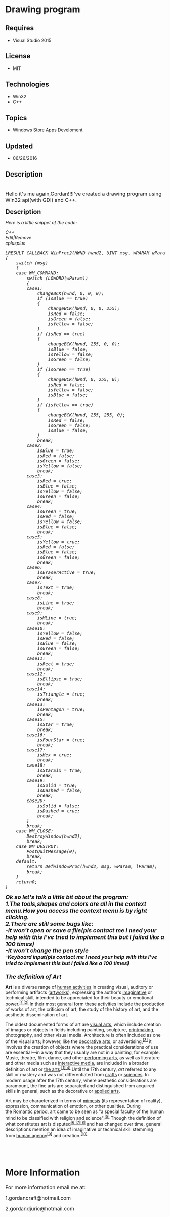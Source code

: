 # Drawing program
## Requires
- Visual Studio 2015
## License
- MIT
## Technologies
- Win32
- C++
## Topics
- Windows Store Apps Develoment
## Updated
- 06/26/2016
## Description

<h1></h1>
<p><span style="font-size:medium">Hello it's me again,Gordan!!!I've created a drawing program using Win32 api(with GDI) and C&#43;&#43;.</span></p>
<p><span style="font-size:20px; font-weight:bold">Description</span></p>
<p><em>Here is a little snippet of the code:</em></p>
<p><em></p>
<div class="scriptcode">
<div class="pluginEditHolder" pluginCommand="mceScriptCode">
<div class="title"><span>C&#43;&#43;</span></div>
<div class="pluginLinkHolder"><span class="pluginEditHolderLink">Edit</span>|<span class="pluginRemoveHolderLink">Remove</span></div>
<span class="hidden">cplusplus</span>

<div class="preview">
<pre class="cplusplus"><span class="cpp__datatype">LRESULT</span>&nbsp;CALLBACK&nbsp;WinProc2(<span class="cpp__datatype">HWND</span>&nbsp;hwnd2,&nbsp;<span class="cpp__datatype">UINT</span>&nbsp;msg,&nbsp;<span class="cpp__datatype">WPARAM</span>&nbsp;wParam,&nbsp;<span class="cpp__datatype">LPARAM</span>&nbsp;lParam)&nbsp;
{&nbsp;
&nbsp;&nbsp;&nbsp;&nbsp;<span class="cpp__keyword">switch</span>&nbsp;(msg)&nbsp;
&nbsp;&nbsp;&nbsp;&nbsp;{&nbsp;
&nbsp;&nbsp;&nbsp;&nbsp;<span class="cpp__keyword">case</span>&nbsp;WM_COMMAND:&nbsp;
&nbsp;&nbsp;&nbsp;&nbsp;&nbsp;&nbsp;&nbsp;&nbsp;<span class="cpp__keyword">switch</span>&nbsp;(LOWORD(wParam))&nbsp;
&nbsp;&nbsp;&nbsp;&nbsp;&nbsp;&nbsp;&nbsp;&nbsp;{&nbsp;
&nbsp;&nbsp;&nbsp;&nbsp;&nbsp;&nbsp;&nbsp;&nbsp;<span class="cpp__keyword">case</span><span class="cpp__number">1</span>:&nbsp;
&nbsp;&nbsp;&nbsp;&nbsp;&nbsp;&nbsp;&nbsp;&nbsp;&nbsp;&nbsp;&nbsp;&nbsp;changeBCK(hwnd,&nbsp;<span class="cpp__number">0</span>,&nbsp;<span class="cpp__number">0</span>,&nbsp;<span class="cpp__number">0</span>);&nbsp;
&nbsp;&nbsp;&nbsp;&nbsp;&nbsp;&nbsp;&nbsp;&nbsp;&nbsp;&nbsp;&nbsp;&nbsp;<span class="cpp__keyword">if</span>&nbsp;(isBlue&nbsp;==&nbsp;<span class="cpp__keyword">true</span>)&nbsp;
&nbsp;&nbsp;&nbsp;&nbsp;&nbsp;&nbsp;&nbsp;&nbsp;&nbsp;&nbsp;&nbsp;&nbsp;{&nbsp;
&nbsp;&nbsp;&nbsp;&nbsp;&nbsp;&nbsp;&nbsp;&nbsp;&nbsp;&nbsp;&nbsp;&nbsp;&nbsp;&nbsp;&nbsp;&nbsp;changeBCK(hwnd,&nbsp;<span class="cpp__number">0</span>,&nbsp;<span class="cpp__number">0</span>,&nbsp;<span class="cpp__number">255</span>);&nbsp;
&nbsp;&nbsp;&nbsp;&nbsp;&nbsp;&nbsp;&nbsp;&nbsp;&nbsp;&nbsp;&nbsp;&nbsp;&nbsp;&nbsp;&nbsp;&nbsp;isRed&nbsp;=&nbsp;<span class="cpp__keyword">false</span>;&nbsp;
&nbsp;&nbsp;&nbsp;&nbsp;&nbsp;&nbsp;&nbsp;&nbsp;&nbsp;&nbsp;&nbsp;&nbsp;&nbsp;&nbsp;&nbsp;&nbsp;isGreen&nbsp;=&nbsp;<span class="cpp__keyword">false</span>;&nbsp;
&nbsp;&nbsp;&nbsp;&nbsp;&nbsp;&nbsp;&nbsp;&nbsp;&nbsp;&nbsp;&nbsp;&nbsp;&nbsp;&nbsp;&nbsp;&nbsp;isYellow&nbsp;=&nbsp;<span class="cpp__keyword">false</span>;&nbsp;
&nbsp;&nbsp;&nbsp;&nbsp;&nbsp;&nbsp;&nbsp;&nbsp;&nbsp;&nbsp;&nbsp;&nbsp;}&nbsp;
&nbsp;&nbsp;&nbsp;&nbsp;&nbsp;&nbsp;&nbsp;&nbsp;&nbsp;&nbsp;&nbsp;&nbsp;<span class="cpp__keyword">if</span>&nbsp;(isRed&nbsp;==&nbsp;<span class="cpp__keyword">true</span>)&nbsp;
&nbsp;&nbsp;&nbsp;&nbsp;&nbsp;&nbsp;&nbsp;&nbsp;&nbsp;&nbsp;&nbsp;&nbsp;{&nbsp;
&nbsp;&nbsp;&nbsp;&nbsp;&nbsp;&nbsp;&nbsp;&nbsp;&nbsp;&nbsp;&nbsp;&nbsp;&nbsp;&nbsp;&nbsp;&nbsp;changeBCK(hwnd,&nbsp;<span class="cpp__number">255</span>,&nbsp;<span class="cpp__number">0</span>,&nbsp;<span class="cpp__number">0</span>);&nbsp;
&nbsp;&nbsp;&nbsp;&nbsp;&nbsp;&nbsp;&nbsp;&nbsp;&nbsp;&nbsp;&nbsp;&nbsp;&nbsp;&nbsp;&nbsp;&nbsp;isBlue&nbsp;=&nbsp;<span class="cpp__keyword">false</span>;&nbsp;
&nbsp;&nbsp;&nbsp;&nbsp;&nbsp;&nbsp;&nbsp;&nbsp;&nbsp;&nbsp;&nbsp;&nbsp;&nbsp;&nbsp;&nbsp;&nbsp;isYellow&nbsp;=&nbsp;<span class="cpp__keyword">false</span>;&nbsp;
&nbsp;&nbsp;&nbsp;&nbsp;&nbsp;&nbsp;&nbsp;&nbsp;&nbsp;&nbsp;&nbsp;&nbsp;&nbsp;&nbsp;&nbsp;&nbsp;isGreen&nbsp;=&nbsp;<span class="cpp__keyword">false</span>;&nbsp;
&nbsp;&nbsp;&nbsp;&nbsp;&nbsp;&nbsp;&nbsp;&nbsp;&nbsp;&nbsp;&nbsp;&nbsp;}&nbsp;
&nbsp;&nbsp;&nbsp;&nbsp;&nbsp;&nbsp;&nbsp;&nbsp;&nbsp;&nbsp;&nbsp;&nbsp;<span class="cpp__keyword">if</span>&nbsp;(isGreen&nbsp;==&nbsp;<span class="cpp__keyword">true</span>)&nbsp;
&nbsp;&nbsp;&nbsp;&nbsp;&nbsp;&nbsp;&nbsp;&nbsp;&nbsp;&nbsp;&nbsp;&nbsp;{&nbsp;
&nbsp;&nbsp;&nbsp;&nbsp;&nbsp;&nbsp;&nbsp;&nbsp;&nbsp;&nbsp;&nbsp;&nbsp;&nbsp;&nbsp;&nbsp;&nbsp;changeBCK(hwnd,&nbsp;<span class="cpp__number">0</span>,&nbsp;<span class="cpp__number">255</span>,&nbsp;<span class="cpp__number">0</span>);&nbsp;
&nbsp;&nbsp;&nbsp;&nbsp;&nbsp;&nbsp;&nbsp;&nbsp;&nbsp;&nbsp;&nbsp;&nbsp;&nbsp;&nbsp;&nbsp;&nbsp;isRed&nbsp;=&nbsp;<span class="cpp__keyword">false</span>;&nbsp;
&nbsp;&nbsp;&nbsp;&nbsp;&nbsp;&nbsp;&nbsp;&nbsp;&nbsp;&nbsp;&nbsp;&nbsp;&nbsp;&nbsp;&nbsp;&nbsp;isYellow&nbsp;=&nbsp;<span class="cpp__keyword">false</span>;&nbsp;
&nbsp;&nbsp;&nbsp;&nbsp;&nbsp;&nbsp;&nbsp;&nbsp;&nbsp;&nbsp;&nbsp;&nbsp;&nbsp;&nbsp;&nbsp;&nbsp;isBlue&nbsp;=&nbsp;<span class="cpp__keyword">false</span>;&nbsp;
&nbsp;&nbsp;&nbsp;&nbsp;&nbsp;&nbsp;&nbsp;&nbsp;&nbsp;&nbsp;&nbsp;&nbsp;}&nbsp;
&nbsp;&nbsp;&nbsp;&nbsp;&nbsp;&nbsp;&nbsp;&nbsp;&nbsp;&nbsp;&nbsp;&nbsp;<span class="cpp__keyword">if</span>&nbsp;(isYellow&nbsp;==&nbsp;<span class="cpp__keyword">true</span>)&nbsp;
&nbsp;&nbsp;&nbsp;&nbsp;&nbsp;&nbsp;&nbsp;&nbsp;&nbsp;&nbsp;&nbsp;&nbsp;{&nbsp;
&nbsp;&nbsp;&nbsp;&nbsp;&nbsp;&nbsp;&nbsp;&nbsp;&nbsp;&nbsp;&nbsp;&nbsp;&nbsp;&nbsp;&nbsp;&nbsp;changeBCK(hwnd,&nbsp;<span class="cpp__number">255</span>,&nbsp;<span class="cpp__number">255</span>,&nbsp;<span class="cpp__number">0</span>);&nbsp;
&nbsp;&nbsp;&nbsp;&nbsp;&nbsp;&nbsp;&nbsp;&nbsp;&nbsp;&nbsp;&nbsp;&nbsp;&nbsp;&nbsp;&nbsp;&nbsp;isRed&nbsp;=&nbsp;<span class="cpp__keyword">false</span>;&nbsp;
&nbsp;&nbsp;&nbsp;&nbsp;&nbsp;&nbsp;&nbsp;&nbsp;&nbsp;&nbsp;&nbsp;&nbsp;&nbsp;&nbsp;&nbsp;&nbsp;isGreen&nbsp;=&nbsp;<span class="cpp__keyword">false</span>;&nbsp;
&nbsp;&nbsp;&nbsp;&nbsp;&nbsp;&nbsp;&nbsp;&nbsp;&nbsp;&nbsp;&nbsp;&nbsp;&nbsp;&nbsp;&nbsp;&nbsp;isBlue&nbsp;=&nbsp;<span class="cpp__keyword">false</span>;&nbsp;
&nbsp;&nbsp;&nbsp;&nbsp;&nbsp;&nbsp;&nbsp;&nbsp;&nbsp;&nbsp;&nbsp;&nbsp;}&nbsp;
&nbsp;&nbsp;&nbsp;&nbsp;&nbsp;&nbsp;&nbsp;&nbsp;&nbsp;&nbsp;&nbsp;&nbsp;<span class="cpp__keyword">break</span>;&nbsp;
&nbsp;&nbsp;&nbsp;&nbsp;&nbsp;&nbsp;&nbsp;&nbsp;<span class="cpp__keyword">case</span><span class="cpp__number">2</span>:&nbsp;
&nbsp;&nbsp;&nbsp;&nbsp;&nbsp;&nbsp;&nbsp;&nbsp;&nbsp;&nbsp;&nbsp;&nbsp;isBlue&nbsp;=&nbsp;<span class="cpp__keyword">true</span>;&nbsp;
&nbsp;&nbsp;&nbsp;&nbsp;&nbsp;&nbsp;&nbsp;&nbsp;&nbsp;&nbsp;&nbsp;&nbsp;isRed&nbsp;=&nbsp;<span class="cpp__keyword">false</span>;&nbsp;
&nbsp;&nbsp;&nbsp;&nbsp;&nbsp;&nbsp;&nbsp;&nbsp;&nbsp;&nbsp;&nbsp;&nbsp;isGreen&nbsp;=&nbsp;<span class="cpp__keyword">false</span>;&nbsp;
&nbsp;&nbsp;&nbsp;&nbsp;&nbsp;&nbsp;&nbsp;&nbsp;&nbsp;&nbsp;&nbsp;&nbsp;isYellow&nbsp;=&nbsp;<span class="cpp__keyword">false</span>;&nbsp;
&nbsp;&nbsp;&nbsp;&nbsp;&nbsp;&nbsp;&nbsp;&nbsp;&nbsp;&nbsp;&nbsp;&nbsp;<span class="cpp__keyword">break</span>;&nbsp;
&nbsp;&nbsp;&nbsp;&nbsp;&nbsp;&nbsp;&nbsp;&nbsp;<span class="cpp__keyword">case</span><span class="cpp__number">3</span>:&nbsp;
&nbsp;&nbsp;&nbsp;&nbsp;&nbsp;&nbsp;&nbsp;&nbsp;&nbsp;&nbsp;&nbsp;&nbsp;isRed&nbsp;=&nbsp;<span class="cpp__keyword">true</span>;&nbsp;
&nbsp;&nbsp;&nbsp;&nbsp;&nbsp;&nbsp;&nbsp;&nbsp;&nbsp;&nbsp;&nbsp;&nbsp;isBlue&nbsp;=&nbsp;<span class="cpp__keyword">false</span>;&nbsp;
&nbsp;&nbsp;&nbsp;&nbsp;&nbsp;&nbsp;&nbsp;&nbsp;&nbsp;&nbsp;&nbsp;&nbsp;isYellow&nbsp;=&nbsp;<span class="cpp__keyword">false</span>;&nbsp;
&nbsp;&nbsp;&nbsp;&nbsp;&nbsp;&nbsp;&nbsp;&nbsp;&nbsp;&nbsp;&nbsp;&nbsp;isGreen&nbsp;=&nbsp;<span class="cpp__keyword">false</span>;&nbsp;
&nbsp;&nbsp;&nbsp;&nbsp;&nbsp;&nbsp;&nbsp;&nbsp;&nbsp;&nbsp;&nbsp;&nbsp;<span class="cpp__keyword">break</span>;&nbsp;
&nbsp;&nbsp;&nbsp;&nbsp;&nbsp;&nbsp;&nbsp;&nbsp;<span class="cpp__keyword">case</span><span class="cpp__number">4</span>:&nbsp;
&nbsp;&nbsp;&nbsp;&nbsp;&nbsp;&nbsp;&nbsp;&nbsp;&nbsp;&nbsp;&nbsp;&nbsp;isGreen&nbsp;=&nbsp;<span class="cpp__keyword">true</span>;&nbsp;
&nbsp;&nbsp;&nbsp;&nbsp;&nbsp;&nbsp;&nbsp;&nbsp;&nbsp;&nbsp;&nbsp;&nbsp;isRed&nbsp;=&nbsp;<span class="cpp__keyword">false</span>;&nbsp;
&nbsp;&nbsp;&nbsp;&nbsp;&nbsp;&nbsp;&nbsp;&nbsp;&nbsp;&nbsp;&nbsp;&nbsp;isYellow&nbsp;=&nbsp;<span class="cpp__keyword">false</span>;&nbsp;
&nbsp;&nbsp;&nbsp;&nbsp;&nbsp;&nbsp;&nbsp;&nbsp;&nbsp;&nbsp;&nbsp;&nbsp;isBlue&nbsp;=&nbsp;<span class="cpp__keyword">false</span>;&nbsp;
&nbsp;&nbsp;&nbsp;&nbsp;&nbsp;&nbsp;&nbsp;&nbsp;&nbsp;&nbsp;&nbsp;&nbsp;<span class="cpp__keyword">break</span>;&nbsp;
&nbsp;&nbsp;&nbsp;&nbsp;&nbsp;&nbsp;&nbsp;&nbsp;<span class="cpp__keyword">case</span><span class="cpp__number">5</span>:&nbsp;
&nbsp;&nbsp;&nbsp;&nbsp;&nbsp;&nbsp;&nbsp;&nbsp;&nbsp;&nbsp;&nbsp;&nbsp;isYellow&nbsp;=&nbsp;<span class="cpp__keyword">true</span>;&nbsp;
&nbsp;&nbsp;&nbsp;&nbsp;&nbsp;&nbsp;&nbsp;&nbsp;&nbsp;&nbsp;&nbsp;&nbsp;isRed&nbsp;=&nbsp;<span class="cpp__keyword">false</span>;&nbsp;
&nbsp;&nbsp;&nbsp;&nbsp;&nbsp;&nbsp;&nbsp;&nbsp;&nbsp;&nbsp;&nbsp;&nbsp;isBlue&nbsp;=&nbsp;<span class="cpp__keyword">false</span>;&nbsp;
&nbsp;&nbsp;&nbsp;&nbsp;&nbsp;&nbsp;&nbsp;&nbsp;&nbsp;&nbsp;&nbsp;&nbsp;isGreen&nbsp;=&nbsp;<span class="cpp__keyword">false</span>;&nbsp;
&nbsp;&nbsp;&nbsp;&nbsp;&nbsp;&nbsp;&nbsp;&nbsp;&nbsp;&nbsp;&nbsp;&nbsp;<span class="cpp__keyword">break</span>;&nbsp;
&nbsp;&nbsp;&nbsp;&nbsp;&nbsp;&nbsp;&nbsp;&nbsp;<span class="cpp__keyword">case</span><span class="cpp__number">6</span>:&nbsp;
&nbsp;&nbsp;&nbsp;&nbsp;&nbsp;&nbsp;&nbsp;&nbsp;&nbsp;&nbsp;&nbsp;&nbsp;isEraserActive&nbsp;=&nbsp;<span class="cpp__keyword">true</span>;&nbsp;
&nbsp;&nbsp;&nbsp;&nbsp;&nbsp;&nbsp;&nbsp;&nbsp;&nbsp;&nbsp;&nbsp;&nbsp;<span class="cpp__keyword">break</span>;&nbsp;
&nbsp;&nbsp;&nbsp;&nbsp;&nbsp;&nbsp;&nbsp;&nbsp;<span class="cpp__keyword">case</span><span class="cpp__number">7</span>:&nbsp;
&nbsp;&nbsp;&nbsp;&nbsp;&nbsp;&nbsp;&nbsp;&nbsp;&nbsp;&nbsp;&nbsp;&nbsp;isText&nbsp;=&nbsp;<span class="cpp__keyword">true</span>;&nbsp;
&nbsp;&nbsp;&nbsp;&nbsp;&nbsp;&nbsp;&nbsp;&nbsp;&nbsp;&nbsp;&nbsp;&nbsp;<span class="cpp__keyword">break</span>;&nbsp;
&nbsp;&nbsp;&nbsp;&nbsp;&nbsp;&nbsp;&nbsp;&nbsp;<span class="cpp__keyword">case</span><span class="cpp__number">8</span>:&nbsp;
&nbsp;&nbsp;&nbsp;&nbsp;&nbsp;&nbsp;&nbsp;&nbsp;&nbsp;&nbsp;&nbsp;&nbsp;isLine&nbsp;=&nbsp;<span class="cpp__keyword">true</span>;&nbsp;
&nbsp;&nbsp;&nbsp;&nbsp;&nbsp;&nbsp;&nbsp;&nbsp;&nbsp;&nbsp;&nbsp;&nbsp;<span class="cpp__keyword">break</span>;&nbsp;
&nbsp;&nbsp;&nbsp;&nbsp;&nbsp;&nbsp;&nbsp;&nbsp;<span class="cpp__keyword">case</span><span class="cpp__number">9</span>:&nbsp;
&nbsp;&nbsp;&nbsp;&nbsp;&nbsp;&nbsp;&nbsp;&nbsp;&nbsp;&nbsp;&nbsp;&nbsp;isMLine&nbsp;=&nbsp;<span class="cpp__keyword">true</span>;&nbsp;
&nbsp;&nbsp;&nbsp;&nbsp;&nbsp;&nbsp;&nbsp;&nbsp;&nbsp;&nbsp;&nbsp;&nbsp;<span class="cpp__keyword">break</span>;&nbsp;
&nbsp;&nbsp;&nbsp;&nbsp;&nbsp;&nbsp;&nbsp;&nbsp;<span class="cpp__keyword">case</span><span class="cpp__number">10</span>:&nbsp;
&nbsp;&nbsp;&nbsp;&nbsp;&nbsp;&nbsp;&nbsp;&nbsp;&nbsp;&nbsp;&nbsp;&nbsp;isYellow&nbsp;=&nbsp;<span class="cpp__keyword">false</span>;&nbsp;
&nbsp;&nbsp;&nbsp;&nbsp;&nbsp;&nbsp;&nbsp;&nbsp;&nbsp;&nbsp;&nbsp;&nbsp;isRed&nbsp;=&nbsp;<span class="cpp__keyword">false</span>;&nbsp;
&nbsp;&nbsp;&nbsp;&nbsp;&nbsp;&nbsp;&nbsp;&nbsp;&nbsp;&nbsp;&nbsp;&nbsp;isBlue&nbsp;=&nbsp;<span class="cpp__keyword">false</span>;&nbsp;
&nbsp;&nbsp;&nbsp;&nbsp;&nbsp;&nbsp;&nbsp;&nbsp;&nbsp;&nbsp;&nbsp;&nbsp;isGreen&nbsp;=&nbsp;<span class="cpp__keyword">false</span>;&nbsp;
&nbsp;&nbsp;&nbsp;&nbsp;&nbsp;&nbsp;&nbsp;&nbsp;&nbsp;&nbsp;&nbsp;&nbsp;<span class="cpp__keyword">break</span>;&nbsp;
&nbsp;&nbsp;&nbsp;&nbsp;&nbsp;&nbsp;&nbsp;&nbsp;<span class="cpp__keyword">case</span><span class="cpp__number">11</span>:&nbsp;
&nbsp;&nbsp;&nbsp;&nbsp;&nbsp;&nbsp;&nbsp;&nbsp;&nbsp;&nbsp;&nbsp;&nbsp;isRect&nbsp;=&nbsp;<span class="cpp__keyword">true</span>;&nbsp;
&nbsp;&nbsp;&nbsp;&nbsp;&nbsp;&nbsp;&nbsp;&nbsp;&nbsp;&nbsp;&nbsp;&nbsp;<span class="cpp__keyword">break</span>;&nbsp;
&nbsp;&nbsp;&nbsp;&nbsp;&nbsp;&nbsp;&nbsp;&nbsp;<span class="cpp__keyword">case</span><span class="cpp__number">12</span>:&nbsp;
&nbsp;&nbsp;&nbsp;&nbsp;&nbsp;&nbsp;&nbsp;&nbsp;&nbsp;&nbsp;&nbsp;&nbsp;isEllipse&nbsp;=&nbsp;<span class="cpp__keyword">true</span>;&nbsp;
&nbsp;&nbsp;&nbsp;&nbsp;&nbsp;&nbsp;&nbsp;&nbsp;&nbsp;&nbsp;&nbsp;&nbsp;<span class="cpp__keyword">break</span>;&nbsp;
&nbsp;&nbsp;&nbsp;&nbsp;&nbsp;&nbsp;&nbsp;&nbsp;<span class="cpp__keyword">case</span><span class="cpp__number">14</span>:&nbsp;
&nbsp;&nbsp;&nbsp;&nbsp;&nbsp;&nbsp;&nbsp;&nbsp;&nbsp;&nbsp;&nbsp;&nbsp;isTriangle&nbsp;=&nbsp;<span class="cpp__keyword">true</span>;&nbsp;
&nbsp;&nbsp;&nbsp;&nbsp;&nbsp;&nbsp;&nbsp;&nbsp;&nbsp;&nbsp;&nbsp;&nbsp;<span class="cpp__keyword">break</span>;&nbsp;
&nbsp;&nbsp;&nbsp;&nbsp;&nbsp;&nbsp;&nbsp;&nbsp;<span class="cpp__keyword">case</span><span class="cpp__number">13</span>:&nbsp;
&nbsp;&nbsp;&nbsp;&nbsp;&nbsp;&nbsp;&nbsp;&nbsp;&nbsp;&nbsp;&nbsp;&nbsp;isPentagon&nbsp;=&nbsp;<span class="cpp__keyword">true</span>;&nbsp;
&nbsp;&nbsp;&nbsp;&nbsp;&nbsp;&nbsp;&nbsp;&nbsp;&nbsp;&nbsp;&nbsp;&nbsp;<span class="cpp__keyword">break</span>;&nbsp;
&nbsp;&nbsp;&nbsp;&nbsp;&nbsp;&nbsp;&nbsp;&nbsp;<span class="cpp__keyword">case</span><span class="cpp__number">15</span>:&nbsp;
&nbsp;&nbsp;&nbsp;&nbsp;&nbsp;&nbsp;&nbsp;&nbsp;&nbsp;&nbsp;&nbsp;&nbsp;isStar&nbsp;=&nbsp;<span class="cpp__keyword">true</span>;&nbsp;
&nbsp;&nbsp;&nbsp;&nbsp;&nbsp;&nbsp;&nbsp;&nbsp;&nbsp;&nbsp;&nbsp;&nbsp;<span class="cpp__keyword">break</span>;&nbsp;
&nbsp;&nbsp;&nbsp;&nbsp;&nbsp;&nbsp;&nbsp;&nbsp;<span class="cpp__keyword">case</span><span class="cpp__number">16</span>:&nbsp;
&nbsp;&nbsp;&nbsp;&nbsp;&nbsp;&nbsp;&nbsp;&nbsp;&nbsp;&nbsp;&nbsp;&nbsp;isFourStar&nbsp;=&nbsp;<span class="cpp__keyword">true</span>;&nbsp;
&nbsp;&nbsp;&nbsp;&nbsp;&nbsp;&nbsp;&nbsp;&nbsp;&nbsp;&nbsp;&nbsp;&nbsp;<span class="cpp__keyword">break</span>;&nbsp;
&nbsp;&nbsp;&nbsp;&nbsp;&nbsp;&nbsp;&nbsp;&nbsp;<span class="cpp__keyword">case</span><span class="cpp__number">17</span>:&nbsp;
&nbsp;&nbsp;&nbsp;&nbsp;&nbsp;&nbsp;&nbsp;&nbsp;&nbsp;&nbsp;&nbsp;&nbsp;isHex&nbsp;=&nbsp;<span class="cpp__keyword">true</span>;&nbsp;
&nbsp;&nbsp;&nbsp;&nbsp;&nbsp;&nbsp;&nbsp;&nbsp;&nbsp;&nbsp;&nbsp;&nbsp;<span class="cpp__keyword">break</span>;&nbsp;
&nbsp;&nbsp;&nbsp;&nbsp;&nbsp;&nbsp;&nbsp;&nbsp;<span class="cpp__keyword">case</span><span class="cpp__number">18</span>:&nbsp;
&nbsp;&nbsp;&nbsp;&nbsp;&nbsp;&nbsp;&nbsp;&nbsp;&nbsp;&nbsp;&nbsp;&nbsp;isStarSix&nbsp;=&nbsp;<span class="cpp__keyword">true</span>;&nbsp;
&nbsp;&nbsp;&nbsp;&nbsp;&nbsp;&nbsp;&nbsp;&nbsp;&nbsp;&nbsp;&nbsp;&nbsp;<span class="cpp__keyword">break</span>;&nbsp;
&nbsp;&nbsp;&nbsp;&nbsp;&nbsp;&nbsp;&nbsp;&nbsp;<span class="cpp__keyword">case</span><span class="cpp__number">19</span>:&nbsp;
&nbsp;&nbsp;&nbsp;&nbsp;&nbsp;&nbsp;&nbsp;&nbsp;&nbsp;&nbsp;&nbsp;&nbsp;isSolid&nbsp;=&nbsp;<span class="cpp__keyword">true</span>;&nbsp;
&nbsp;&nbsp;&nbsp;&nbsp;&nbsp;&nbsp;&nbsp;&nbsp;&nbsp;&nbsp;&nbsp;&nbsp;isDashed&nbsp;=&nbsp;<span class="cpp__keyword">false</span>;&nbsp;
&nbsp;&nbsp;&nbsp;&nbsp;&nbsp;&nbsp;&nbsp;&nbsp;&nbsp;&nbsp;&nbsp;&nbsp;<span class="cpp__keyword">break</span>;&nbsp;
&nbsp;&nbsp;&nbsp;&nbsp;&nbsp;&nbsp;&nbsp;&nbsp;<span class="cpp__keyword">case</span><span class="cpp__number">20</span>:&nbsp;
&nbsp;&nbsp;&nbsp;&nbsp;&nbsp;&nbsp;&nbsp;&nbsp;&nbsp;&nbsp;&nbsp;&nbsp;isSolid&nbsp;=&nbsp;<span class="cpp__keyword">false</span>;&nbsp;
&nbsp;&nbsp;&nbsp;&nbsp;&nbsp;&nbsp;&nbsp;&nbsp;&nbsp;&nbsp;&nbsp;&nbsp;isDashed&nbsp;=&nbsp;<span class="cpp__keyword">true</span>;&nbsp;
&nbsp;&nbsp;&nbsp;&nbsp;&nbsp;&nbsp;&nbsp;&nbsp;&nbsp;&nbsp;&nbsp;&nbsp;<span class="cpp__keyword">break</span>;&nbsp;
&nbsp;&nbsp;&nbsp;&nbsp;&nbsp;&nbsp;&nbsp;&nbsp;}&nbsp;
&nbsp;&nbsp;&nbsp;&nbsp;&nbsp;&nbsp;&nbsp;&nbsp;<span class="cpp__keyword">break</span>;&nbsp;
&nbsp;&nbsp;&nbsp;&nbsp;<span class="cpp__keyword">case</span>&nbsp;WM_CLOSE:&nbsp;
&nbsp;&nbsp;&nbsp;&nbsp;&nbsp;&nbsp;&nbsp;&nbsp;DestroyWindow(hwnd2);&nbsp;
&nbsp;&nbsp;&nbsp;&nbsp;&nbsp;&nbsp;&nbsp;&nbsp;<span class="cpp__keyword">break</span>;&nbsp;
&nbsp;&nbsp;&nbsp;&nbsp;<span class="cpp__keyword">case</span>&nbsp;WM_DESTROY:&nbsp;
&nbsp;&nbsp;&nbsp;&nbsp;&nbsp;&nbsp;&nbsp;&nbsp;PostQuitMessage(<span class="cpp__number">0</span>);&nbsp;
&nbsp;&nbsp;&nbsp;&nbsp;&nbsp;&nbsp;&nbsp;&nbsp;<span class="cpp__keyword">break</span>;&nbsp;
&nbsp;&nbsp;&nbsp;&nbsp;<span class="cpp__keyword">default</span>:&nbsp;
&nbsp;&nbsp;&nbsp;&nbsp;&nbsp;&nbsp;&nbsp;&nbsp;<span class="cpp__keyword">return</span>&nbsp;DefWindowProc(hwnd2,&nbsp;msg,&nbsp;wParam,&nbsp;lParam);&nbsp;
&nbsp;&nbsp;&nbsp;&nbsp;&nbsp;&nbsp;&nbsp;&nbsp;<span class="cpp__keyword">break</span>;&nbsp;
&nbsp;&nbsp;&nbsp;&nbsp;}&nbsp;
&nbsp;&nbsp;&nbsp;&nbsp;<span class="cpp__keyword">return</span><span class="cpp__number">0</span>;&nbsp;
}</pre>
</div>
</div>
</div>
<div class="endscriptcode"><strong><span style="font-size:large">Ok so let's talk a little bit about the program:</span></strong></div>
<div class="endscriptcode"></div>
<div class="endscriptcode"><strong><span style="font-size:large">1.The tools,shapes and colors are all in the context menu.How you access the context menu is by right clicking.</span></strong></div>
<div class="endscriptcode"><strong><span style="font-size:large">2.There are still some bugs like:</span></strong></div>
<div class="endscriptcode"><strong><span style="font-size:large">-It won't open or save a file(pls contact me I need your help with this I've tried to implement this but I failed like a 100 times)</span></strong></div>
<div class="endscriptcode"><strong><span style="font-size:large">-It won't change the pen style</span></strong></div>
<div class="endscriptcode"></div>
<div class="endscriptcode"><span style="font-size:medium"><strong>-Keyboard input(pls contact me I need your help with this I've tried to implement this but I failed like a 100 times)</strong></span></div>
<div class="endscriptcode"><strong><span style="font-size:large"><br>
</span></strong></div>
<div class="endscriptcode"><strong><span style="font-size:large">The definition of Art</span></strong></div>
<div class="endscriptcode"></div>
</em>
<p></p>
<p><strong>Art</strong>&nbsp;is a diverse range of&nbsp;<a title="Human behavior" href="https://en.wikipedia.org/wiki/Human_behavior">human activities</a>&nbsp;in creating visual, auditory or performing artifacts (<a class="mw-redirect" title="Artworks" href="https://en.wikipedia.org/wiki/Artworks">artworks</a>),
 expressing the author's&nbsp;<a title="Imagination" href="https://en.wikipedia.org/wiki/Imagination">imaginative</a>&nbsp;or technical skill, intended to be appreciated for their beauty or emotional power.<sup id="cite_ref-OD_1-0" class="reference"><a href="https://en.wikipedia.org/wiki/Art#cite_note-OD-1">[1]</a></sup><sup id="cite_ref-MW_2-0" class="reference"><a href="https://en.wikipedia.org/wiki/Art#cite_note-MW-2">[2]</a></sup>&nbsp;In
 their most general form these activities include the production of works of art, the criticism of art, the study of the history of art, and the aesthetic dissemination of art.</p>
<p>The oldest documented forms of art are&nbsp;<a title="Visual arts" href="https://en.wikipedia.org/wiki/Visual_arts">visual arts</a>, which include creation of images or objects in fields including painting, sculpture,&nbsp;<a title="Printmaking" href="https://en.wikipedia.org/wiki/Printmaking">printmaking</a>,
 photography, and other visual media. Architecture is often included as one of the visual arts; however, like the&nbsp;<a title="Decorative arts" href="https://en.wikipedia.org/wiki/Decorative_arts">decorative arts</a>, or advertising,<sup id="cite_ref-advertising_3-0" class="reference"><a href="https://en.wikipedia.org/wiki/Art#cite_note-advertising-3">[3]</a></sup>&nbsp;it
 involves the creation of objects where the practical considerations of use are essential&mdash;in a way that they usually are not in a painting, for example. Music, theatre, film, dance, and other&nbsp;<a title="Performing arts" href="https://en.wikipedia.org/wiki/Performing_arts">performing
 arts</a>, as well as literature and other media such as&nbsp;<a title="Interactive media" href="https://en.wikipedia.org/wiki/Interactive_media">interactive media</a>, are included in a broader definition of art or&nbsp;<a title="The arts" href="https://en.wikipedia.org/wiki/The_arts">the
 arts</a>.<sup id="cite_ref-OD_1-1" class="reference"><a href="https://en.wikipedia.org/wiki/Art#cite_note-OD-1">[1]</a></sup><sup id="cite_ref-4" class="reference"><a href="https://en.wikipedia.org/wiki/Art#cite_note-4">[4]</a></sup>&nbsp;Until the
 17th century,&nbsp;<em>art</em>&nbsp;referred to any skill or mastery and was not differentiated from&nbsp;<a title="Craft" href="https://en.wikipedia.org/wiki/Craft">crafts</a>&nbsp;or&nbsp;<a class="mw-redirect" title="Sciences" href="https://en.wikipedia.org/wiki/Sciences">sciences</a>.
 In modern usage after the 17th century, where aesthetic considerations are paramount, the fine arts are separated and distinguished from acquired skills in general, such as the decorative or&nbsp;<a title="Applied arts" href="https://en.wikipedia.org/wiki/Applied_arts">applied
 arts</a>.</p>
<p>Art may be characterized in terms of&nbsp;<a title="Mimesis" href="https://en.wikipedia.org/wiki/Mimesis">mimesis</a>&nbsp;(its representation of reality), expression, communication of emotion, or other qualities. During the&nbsp;<a title="Romanticism" href="https://en.wikipedia.org/wiki/Romanticism">Romantic
 period</a>, art came to be seen as &quot;a special faculty of the human mind to be classified with religion and science&quot;.<sup id="cite_ref-5" class="reference"><a href="https://en.wikipedia.org/wiki/Art#cite_note-5">[5]</a></sup>&nbsp;Though the definition
 of what constitutes art is disputed<sup id="cite_ref-6" class="reference"><a href="https://en.wikipedia.org/wiki/Art#cite_note-6">[6]</a></sup><sup id="cite_ref-7" class="reference"><a href="https://en.wikipedia.org/wiki/Art#cite_note-7">[7]</a></sup><sup id="cite_ref-8" class="reference"><a href="https://en.wikipedia.org/wiki/Art#cite_note-8">[8]</a></sup>&nbsp;and
 has changed over time, general descriptions mention an idea of imaginative or technical skill stemming from&nbsp;<a title="Agency (philosophy)" href="https://en.wikipedia.org/wiki/Agency_(philosophy)">human agency</a><sup id="cite_ref-9" class="reference"><a href="https://en.wikipedia.org/wiki/Art#cite_note-9">[9]</a></sup>&nbsp;and
 creation.<sup id="cite_ref-britannica.com_10-0" class="reference"><a href="https://en.wikipedia.org/wiki/Art#cite_note-britannica.com-10">[10]</a></sup></p>
<p><em></p>
<div class="endscriptcode"><strong><span style="font-size:large"><br>
</span></strong></div>
<br>
</em>
<p></p>
<ul>
</ul>
<h1>More Information</h1>
<p><span style="font-size:medium">For more information email me at:</span></p>
<p><span style="font-size:medium">1.gordancraft@hotmail.com</span></p>
<p><span style="font-size:medium">2.gordandjuric@hotmail.com</span></p>
